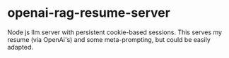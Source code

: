 # openai-rag-resume-server

Node js llm server with persistent cookie-based sessions. This serves my resume (via OpenAi's) and some meta-prompting, but could be easily adapted.
